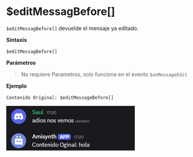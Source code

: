 
# $editMessagBefore[]  

`$editMessagBefore[]` devuelde el mensaje ya editado.

**Sintaxis**  
```
$editMessagBefore[]
```

**Parámetros**  

> No requiere Parametros, solo funciona en el evento `$onMessageEdit`

**Ejemplo**  

```python
Contenido Original: $editMessageBefore[]
```

![alt text](image-26.png)